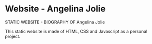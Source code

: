 # Website - Angelina Jolie
STATIC WEBSITE - BIOGRAPHY OF Angelina Jolie                               


This static website is made of HTML, CSS and Javascript as a personal project.